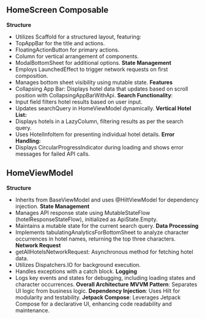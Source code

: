 ## HomeScreen Composable
**Structure**
* Utilizes Scaffold for a structured layout, featuring:
* TopAppBar for the title and actions.
* FloatingActionButton for primary actions.
* Column for vertical arrangement of components.
* ModalBottomSheet for additional options.
**State Management**
* Employs LaunchedEffect to trigger network requests on first composition.
* Manages bottom sheet visibility using mutable state.
**Features**
* Collapsing App Bar: Displays hotel data that updates based on scroll position with CollapsingAppBarWithApi.
**Search Functionality**:
* Input field filters hotel results based on user input.
* Updates searchQuery in HomeViewModel dynamically.
**Vertical Hotel List:**
* Displays hotels in a LazyColumn, filtering results as per the search query.
* Uses HotelInfoItem for presenting individual hotel details.
**Error Handling:**
* Displays CircularProgressIndicator during loading and shows error messages for failed API calls.
## HomeViewModel
**Structure**
* Inherits from BaseViewModel and uses @HiltViewModel for dependency injection.
**State Management**
* Manages API response state using MutableStateFlow (hotelResponseStateFlow), initialized as ApiState.Empty.
* Maintains a mutable state for the current search query.
**Data Processing**
* Implements tabulatingAnalyticsForBottomSheet to analyze character occurrences in hotel names, returning the top three characters.
**Network Request**
* getAllHotelsNetworkRequest: Asynchronous method for fetching hotel data.
* Utilizes Dispatchers.IO for background execution.
* Handles exceptions with a catch block.
**Logging**
* Logs key events and states for debugging, including loading states and character occurrences.
**Overall Architecture**
**MVVM Pattern**: Separates UI logic from business logic.
**Dependency Injection**: Uses Hilt for modularity and testability.
**Jetpack Compose**: Leverages Jetpack Compose for a declarative UI, enhancing code readability and maintenance.
